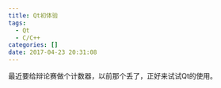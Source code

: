 ```yaml
---
title: Qt初体验
tags:
  - Qt
  - C/C++
categories: []
date: 2017-04-23 20:31:08
---
```


最近要给辩论赛做个计数器，以前那个丢了，正好来试试Qt的使用。